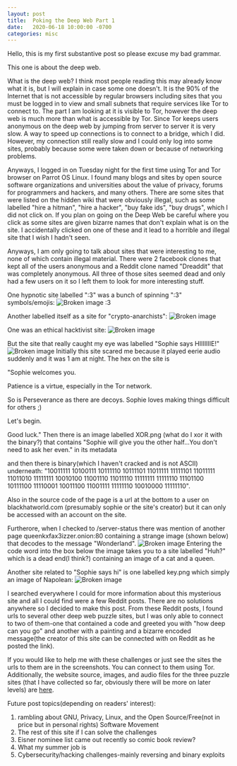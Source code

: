 ```yaml
---
layout: post
title:  Poking the Deep Web Part 1
date:   2020-06-18 10:00:00 -0700
categories: misc
---
```

Hello, this is my first substantive post so please excuse my bad grammar.


This one is about the deep web.

What is the deep web? I think most people reading this may
already know what it is, but I will explain in case some one doesn't.
It is the 90% of the Internet that is not accessible by regular browsers including
sites that you must be logged in to view and small subnets that require services like
Tor to connect to. The part I am looking at it is visible to Tor, however the deep web is much more than what is accessible by Tor. Since Tor keeps users anonymous on the deep web by jumping from server to server it is very slow. A way to speed up connections is to connect to a bridge, which I did. However, my connection still really slow and I could only log into some sites, probably because some were taken down or because of networking problems.

Anyways, I logged in on Tuesday night for the first time
using Tor and Tor browser on Parrot OS Linux. I found many blogs and sites
by open source software organizations and universities about the value of privacy,
forums for programmers and hackers, and many others. There are some sites that were
listed on the hidden wiki that were obviously illegal, such as some labelled "hire a hitman", "hire a hacker", "buy fake ids", "buy drugs", which I did not click on.
If you plan on going on the Deep Web be careful where you click as some sites are given bizarre names that don't explain what is on the site. I accidentally clicked on one of these and it lead to a horrible and illegal site that I wish I hadn't seen.

Anyways, I am only going to talk about sites that were interesting to me, none of which contain illegal material.
There were 2 facebook clones that kept all of the users anonymous and a Reddit
clone named "Dreaddit" that was completely anonymous. All three of those sites seemed dead and only had a few users on it so I left them to look for more interesting stuff.

One hypnotic site labelled ":3" was a bunch of spinning ":3" symbols/emojis:
![Broken image :3](https://docfate111.github.io/images/1.png)



Another labelled itself as a site for "crypto-anarchists":
![Broken image](https://docfate111.github.io/images/2.png)



One was an ethical hacktivist site:
![Broken image](https://docfate111.github.io/images/3.png)

But the site that really caught my eye was labelled "Sophie says HIIIIIIIE!"
![Broken image](https://docfate111.github.io/images/4.png)
Initially this site scared me because it played eerie audio suddenly and it was 1 am at night.
The hex on the site is

"Sophie welcomes you.

Patience is a virtue, especially in the Tor network.

So is Perseverance as there are decoys. Sophie loves making things difficult for others ;)

Let's begin.

Good luck."
Then there is an image labelled XOR.png (what do I xor it with the binary?) that contains "Sophie will give you the other half...You don't need to ask her even."
in its metadata

and then there is binary(which I haven't cracked and is not ASCII) underneath:
"10011111 10100111 10111110 10111101 11011111 11111101 11011111
11011010 11111111 10010100 11001110 11011110 11111111 11111110 11101100
10111100 11110001 10011100 11001111 11111110 10010000 11111110".

Also in the source code of the page is a url at the bottom to a user on blackhatworld.com (presumably sophie or the site's creator) but it can only be accessed with an account on the site.

Furtherore, when I checked to /server-status there was mention of another page queenkxfax3izzer.onion:80 containing a strange image (shown below) that decodes to the message "Wonderland".
![Broken image](https://docfate111.github.io/images/5.png)
Entering the code word into the box below the image takes you to a site labelled
"Huh?" which is a dead end(I think?) containing an image of a cat and a queen.

Another site related to "Sophie says hi" is one labelled key.png which simply an image of Napolean:
![Broken image](https://docfate111.github.io/images/7.jpg)

I searched everywhere I could for more information about this mysterious site and all I could find were a few Reddit posts. There are no solutions anywhere so I decided to make this post. From these Reddit posts, I found urls to several
other deep web puzzle sites, but I was only able to connect to two of them-one that contained a code and greeted you with "how deep can you go" and another with a painting and a bizarre encoded message(the creator of this site can be connected with on Reddit as he posted the link).


If you would like to help me with these challenges or just see the sites the urls to them are in the screenshots. You can connect to them using Tor.
Additionally, the website source, images, and audio files for the three puzzle sites (that I have collected so far, obviously there will be more on later levels) are [here](https://github.com/docfate111/random-stuff-found-on-deep-web).





Future post topics(depending on readers' interest):
1. rambling about GNU, Privacy, Linux, and the Open Source/Free(not in price but in personal rights) Software Movement
2. The rest of this site if I can solve the challenges
3. Eisner nominee list came out recently so comic book review?
4. What my summer job is
5. Cybersecurity/hacking challenges-mainly reversing and binary exploits
